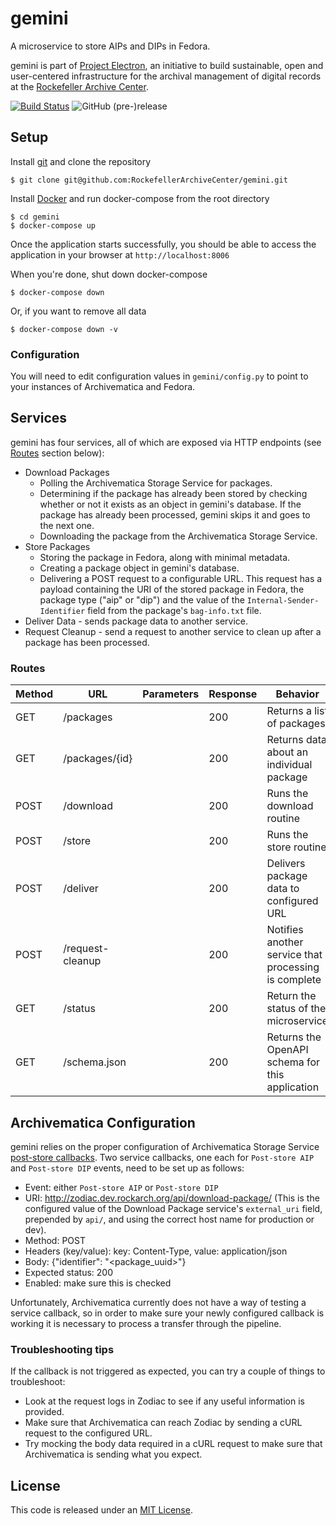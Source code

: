 # gemini
A microservice to store AIPs and DIPs in Fedora.

gemini is part of [Project Electron](https://github.com/RockefellerArchiveCenter/project_electron), an initiative to build sustainable, open and user-centered infrastructure for the archival management of digital records at the [Rockefeller Archive Center](http://rockarch.org/).

[![Build Status](https://travis-ci.org/RockefellerArchiveCenter/gemini.svg?branch=master)](https://travis-ci.org/RockefellerArchiveCenter/gemini)
![GitHub (pre-)release](https://img.shields.io/github/release/RockefellerArchiveCenter/gemini/all.svg)

## Setup

Install [git](https://git-scm.com/) and clone the repository

    $ git clone git@github.com:RockefellerArchiveCenter/gemini.git

Install [Docker](https://store.docker.com/search?type=edition&offering=community) and run docker-compose from the root directory

    $ cd gemini
    $ docker-compose up

Once the application starts successfully, you should be able to access the application in your browser at `http://localhost:8006`

When you're done, shut down docker-compose

    $ docker-compose down

Or, if you want to remove all data

    $ docker-compose down -v


### Configuration

You will need to edit configuration values in `gemini/config.py` to point to your instances of Archivematica and Fedora.


## Services

gemini has four services, all of which are exposed via HTTP endpoints (see [Routes](#routes) section below):

* Download Packages
  * Polling the Archivematica Storage Service for packages.
  * Determining if the package has already been stored by checking whether or not it exists as an object in gemini's database. If the package has already been processed, gemini skips it and goes to the next one.
  * Downloading the package from the Archivematica Storage Service.
* Store Packages
  * Storing the package in Fedora, along with minimal metadata.
  * Creating a package object in gemini's database.
  * Delivering a POST request to a configurable URL. This request has a payload containing the URI of the stored package in Fedora, the package type ("aip" or "dip") and the value of the `Internal-Sender-Identifier` field from the package's `bag-info.txt` file.
* Deliver Data - sends package data to another service.
* Request Cleanup - send a request to another service to clean up after a package has been processed.

### Routes

| Method | URL | Parameters | Response  | Behavior  |
|--------|-----|---|---|---|
|GET|/packages| |200|Returns a list of packages|
|GET|/packages/{id}| |200|Returns data about an individual package|
|POST|/download||200|Runs the download routine|
|POST|/store||200|Runs the store routine|
|POST|/deliver||200|Delivers package data to configured URL|
|POST|/request-cleanup||200|Notifies another service that processing is complete|
|GET|/status||200|Return the status of the microservice|
|GET|/schema.json||200|Returns the OpenAPI schema for this application|


## Archivematica Configuration

gemini relies on the proper configuration of Archivematica Storage Service [post-store callbacks](https://www.archivematica.org/en/docs/storage-service-0.16/administrators/#service-callbacks). Two service callbacks, one each for `Post-store AIP` and `Post-store DIP` events, need to be set up as follows:

- Event: either `Post-store AIP` or `Post-store DIP`
- URI: http://zodiac.dev.rockarch.org/api/download-package/ (This is the configured value of the Download Package service's `external_uri` field, prepended by `api/`, and using the correct host name for production or dev).
- Method: POST
- Headers (key/value): key: Content-Type, value: application/json
- Body: {"identifier": "<package_uuid>"}
- Expected status: 200
- Enabled: make sure this is checked

Unfortunately, Archivematica currently does not have a way of testing a service callback, so in order to make sure your newly configured callback is working it is necessary to process a transfer through the pipeline.

### Troubleshooting tips
If the callback is not triggered as expected, you can try a couple of things to troubleshoot:
- Look at the request logs in Zodiac to see if any useful information is provided.
- Make sure that Archivematica can reach Zodiac by sending a cURL request to the configured URL.
- Try mocking the body data required in a cURL request to make sure that Archivematica is sending what you expect.


## License

This code is released under an [MIT License](LICENSE).
